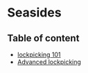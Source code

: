 # Seasides 



## Table of content

 - [lockpicking 101](https://github.com/KEAGTORB/seasides2025/blob/main/lockpicking-101.md)
 - [Advanced lockpicking](https://github.com/KEAGTORB/seasides2025/blob/main/advanced-lockpicking.md)
